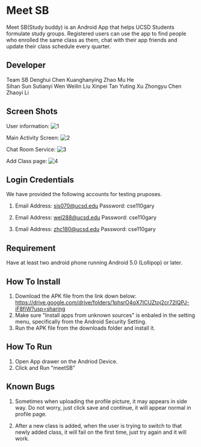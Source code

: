 # Meet SB
Meet SB(Study buddy) is an Android App that helps UCSD Students formulate study groups. Registered users can use the app to find people who enrolled the same class as them, chat with their app friends and update their class schedule every quarter.

## Developer

Team SB
Denghui Chen		Kuanghanying Zhao	    Mu He	 
Sihan Sun		    Sutianyi Wen	      	Weilin Liu
Xinpei Tan			Yuting Xu		          Zhongyu Chen	
Zhaoyi Li

## Screen Shots
User information:
![1](images/1.png)

Main Activity Screen:
![2](images/2.png)

Chat Room Service:
![3](images/3.png)

Add Class page:
![4](images/4.png)


## Login Credentials
We have provided the following accounts for testing pruposes.
1.  Email Address: sis070@ucsd.edu
    Password: cse110gary

2.  Email Address: wel288@ucsd.edu
    Password: cse110gary
    
3.  Email Address: zhc180@ucsd.edu
    Password: cse110gary

## Requirement
Have at least two android phone running Android 5.0 (Lollipop) or later.

## How To Install
1. Download the APK file from the link down below:
   https://drive.google.com/drive/folders/1phsrO4qX7ICUZtoj2cr72IQPJ-iF8fiW?usp=sharing
2. Make sure "Install apps from unknown sources" is enbaled in the setting menu, specifically from the Android Security Setting.
3. Run the APK file from the downloads folder and install it.

## How To Run
1. Open App drawer on the Andriod Device.
2. Click and Run "meetSB"

## Known Bugs
1. Sometimes when uploading the profile picture, it may appears in side way. Do not worry, just click save and continue, it will appear normal in profile page.

2. After a new class is added, when the user is trying to switch to that newly added class, it will fail on the first time, just try again and it will work.

